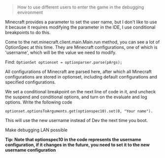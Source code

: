 > How to use different users to enter the game in the debugging environment

<p>
Minecraft provides a parameter to set the user name, but I don't like to use it because it requires modifying the parameter in the IDE, I use conditional breakpoints to do this.
</p>
<p>
Come to the net.minecraft.client.main.Main.run method, you can see a lot of OptionSpec at this time. They are Minecraft configurations, one of which is 'username', which will be the value we need to modify.
</p>
Find:
<code>OptionSet optionset = optionparser.parse(pArgs);</code>
<p>
All configurations of Minecraft are parsed here, after which all Minecraft configurations are stored in optionset, including default configurations and specified configurations.
</p>
<p>
We set a conditional breakpoint on the next line of code in it, and uncheck the suspend and conditional options, and turn on the evaluate and log options. Write the following code
</p>
<code>optionset.optionsToArguments.get(optionspec10).set(0, "Your name").</code>
<p>
This will use the new username instead of Dev the next time you boot.
</p>
<p>
Make debugging LAN possible
</p>

**Tip: Note that optionspec10 in the code represents the username configuration, if it changes in the future, you need to set it to the new username configuration**

